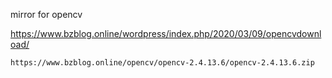 mirror for opencv

https://www.bzblog.online/wordpress/index.php/2020/03/09/opencvdownload/

    https://www.bzblog.online/opencv/opencv-2.4.13.6/opencv-2.4.13.6.zip